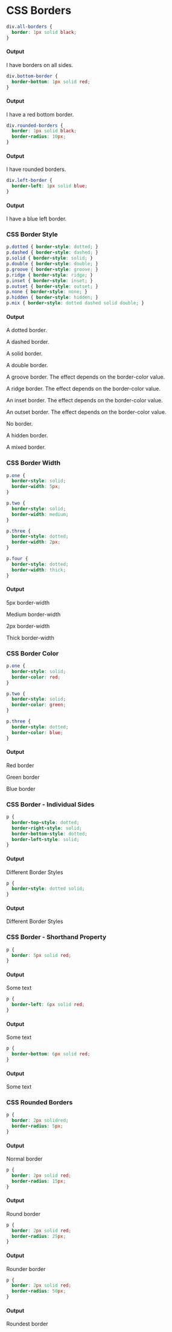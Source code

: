 # CSS Borders

```css
div.all-borders {
  border: 1px solid black;
}
```

#### Output

<div class="all-borders" style={{border: "1px solid black", padding: "10px"}}>
  I have borders on all sides.
</div>

```css
div.bottom-border {
  border-bottom: 1px solid red;
}
```

#### Output

<div class="bottom-border" style={{borderBottom: "1px solid red", padding: "10px"}}>
  I have a red bottom border.
</div>

```css
div.rounded-borders {
  border: 1px solid black;
  border-radius: 10px;
}
```

#### Output

<div class="rounded-borders" style={{border: "1px solid black", borderRadius: "10px", padding: "10px"}}>
  I have rounded borders.
</div>

```css
div.left-border {
  border-left: 1px solid blue;
}
```

#### Output

<div class="left-border" style={{borderLeft: "1px solid blue", padding: "10px"}}>
  I have a blue left border.
</div>

### CSS Border Style

```css
p.dotted { border-style: dotted; }
p.dashed { border-style: dashed; }
p.solid { border-style: solid; }
p.double { border-style: double; }
p.groove { border-style: groove; }
p.ridge { border-style: ridge; }
p.inset { border-style: inset; }
p.outset { border-style: outset; }
p.none { border-style: none; }
p.hidden { border-style: hidden; }
p.mix { border-style: dotted dashed solid double; }
```

#### Output

<p class="dotted" style={{borderStyle: "dotted"}}>A dotted border.</p>
<p class="dashed" style={{borderStyle: "dashed"}}>A dashed border.</p>
<p class="solid" style={{borderStyle: "solid"}}>A solid border.</p>
<p class="double" style={{borderStyle: "double"}}>A double border.</p>
<p class="groove" style={{borderStyle: "groove"}}>A groove border. The effect depends on the border-color value.</p>
<p class="ridge" style={{borderStyle: "ridge"}}>A ridge border. The effect depends on the border-color value.</p>
<p class="inset" style={{borderStyle: "inset"}}>An inset border. The effect depends on the border-color value.</p>
<p class="outset" style={{borderStyle: "outset"}}>An outset border. The effect depends on the border-color value.</p>
<p class="none" style={{borderStyle: "none"}}>No border.</p>
<p class="hidden" style={{borderStyle: "hidden"}}>A hidden border.</p>
<p class="mix" style={{borderStyle: "dotted dashed solid double"}}>A mixed border.</p>

### CSS Border Width

```css
p.one {
  border-style: solid;
  border-width: 5px;
}

p.two {
  border-style: solid;
  border-width: medium;
}

p.three {
  border-style: dotted;
  border-width: 2px;
}

p.four {
  border-style: dotted;
  border-width: thick;
}
```

#### Output

<p class="one" style={{borderStyle: "solid", borderWidth: "5px"}}>5px border-width</p>
<p class="two" style={{borderStyle: "solid", borderWidth: "medium"}}>Medium border-width</p>
<p class="three" style={{borderStyle: "dotted", borderWidth: "2px"}}>2px border-width</p>
<p class="four" style={{borderStyle: "dotted", borderWidth: "thick"}}>Thick border-width</p>

### CSS Border Color

```css
p.one {
  border-style: solid;
  border-color: red;
}

p.two {
  border-style: solid;
  border-color: green;
}

p.three {
  border-style: dotted;
  border-color: blue;
}
```

#### Output

<p class="one" style={{borderStyle: "solid", borderColor: "red"}}>Red border</p>
<p class="two" style={{borderStyle: "solid", borderColor: "green"}}>Green border</p>
<p class="three" style={{borderStyle: "dotted", borderColor: "blue"}}>Blue border</p>

### CSS Border - Individual Sides

```css
p {
  border-top-style: dotted;
  border-right-style: solid;
  border-bottom-style: dotted;
  border-left-style: solid;
}
```

#### Output

<p style={{borderTopStyle: "dotted", borderRightStyle: "solid", borderBottomStyle: "dotted", borderLeftStyle: "solid"}}>
  Different Border Styles
</p>

```css
p {
  border-style: dotted solid;
}
```

#### Output

<p style={{borderStyle: "dotted solid"}}>
  Different Border Styles
</p>

### CSS Border - Shorthand Property

```css
p {
  border: 5px solid red;
}
```

#### Output

<p style={{border: "5px solid red"}}>
  Some text
</p>

```css
p {
  border-left: 6px solid red;
}
```

#### Output

<p style={{borderLeft: "6px solid red"}}>
  Some text
</p>

```css
p {
  border-bottom: 6px solid red;
}
```

#### Output

<p style={{borderBottom: "6px solid red"}}>
  Some text
</p>

### CSS Rounded Borders

```css
p {
  border: 2px solidred;
  border-radius: 5px;
}
```

#### Output

<p style={{border: "2px solid red", borderRadius: "5px"}}>
  Normal border
</p>

```css
p {
  border: 2px solid red;
  border-radius: 15px;
}
```

#### Output

<p style={{border: "2px solid red", borderRadius: "15px"}}>
  Round border
</p>

```css
p {
  border: 2px solid red;
  border-radius: 25px;
}
```

#### Output

<p style={{border: "2px solid red", borderRadius: "25px"}}>
  Rounder border
</p>

```css
p {
  border: 2px solid red;
  border-radius: 50px;
}
```

#### Output

<p style={{border: "2px solid red", borderRadius: "50px"}}>
  Roundest border
</p>
